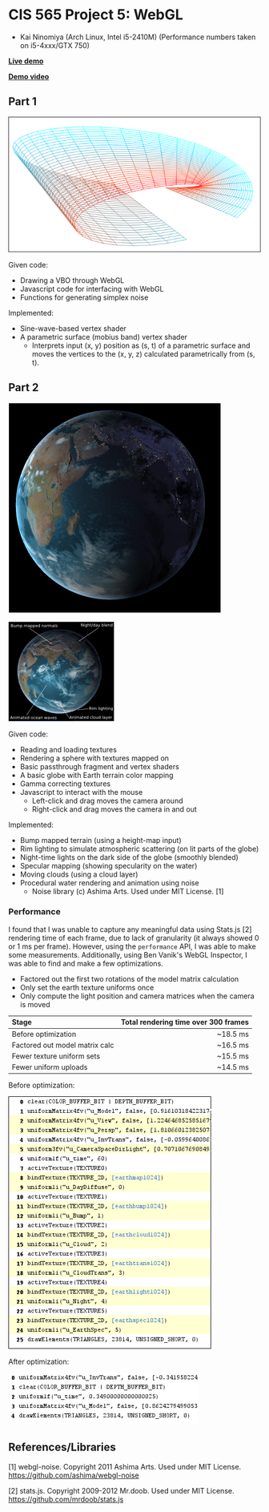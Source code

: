 CIS 565 Project 5: WebGL
========================

* Kai Ninomiya (Arch Linux, Intel i5-2410M)
  (Performance numbers taken on i5-4xxx/GTX 750)

**[Live demo](https://kainino0x.github.io/Project5-WebGL/)**

**[Demo video](http://youtu.be/yTLYuimgv24)**


Part 1
------

![](images/mobius.png)

Given code:

* Drawing a VBO through WebGL
* Javascript code for interfacing with WebGL
* Functions for generating simplex noise

Implemented:

* Sine-wave-based vertex shader
* A parametric surface (mobius band) vertex shader
  * Interprets input (x, y) position as (s, t) of a parametric surface and
    moves the vertices to the (x, y, z) calculated parametrically from (s, t).


Part 2
------

![](images/globe.png)

![](images/globe_diagram.png)

Given code:

* Reading and loading textures
* Rendering a sphere with textures mapped on
* Basic passthrough fragment and vertex shaders 
* A basic globe with Earth terrain color mapping
* Gamma correcting textures
* Javascript to interact with the mouse
  * Left-click and drag moves the camera around
  * Right-click and drag moves the camera in and out

Implemented:

* Bump mapped terrain (using a height-map input)
* Rim lighting to simulate atmospheric scattering (on lit parts of the globe)
* Night-time lights on the dark side of the globe (smoothly blended)
* Specular mapping (showing specularity on the water)
* Moving clouds (using a cloud layer)
* Procedural water rendering and animation using noise
  * Noise library (c) Ashima Arts. Used under MIT License. [1]

### Performance

I found that I was unable to capture any meaningful data using Stats.js [2]
rendering time of each frame, due to lack of granularity (it always showed 0 or
1 ms per frame). However, using the `performance` API, I was able to make some
measurements. Additionally, using Ben Vanik's WebGL Inspector, I was able to
find and make a few optimizations.

* Factored out the first two rotations of the model matrix calculation
* Only set the earth texture uniforms once
* Only compute the light position and camera matrices when the camera is moved

| Stage                          | Total rendering time over 300 frames |
|:------------------------------ | ------------------------------------:|
| Before optimization            |                             ~18.5 ms |
| Factored out model matrix calc |                             ~16.5 ms |
| Fewer texture uniform sets     |                             ~15.5 ms |
| Fewer uniform uploads          |                             ~14.5 ms |

Before optimization:

![](images/globe_trace.png)

After optimization:

![](images/globe_trace_after.png)


References/Libraries
--------------------

[1] webgl-noise. Copyright 2011 Ashima Arts. Used under MIT License.
    https://github.com/ashima/webgl-noise

[2] stats.js. Copyright 2009-2012 Mr.doob. Used under MIT License.
    https://github.com/mrdoob/stats.js
